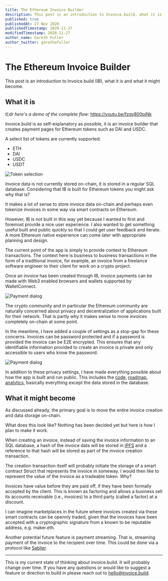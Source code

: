 ```yaml
---
title: The Ethereum Invoice Builder
description: This post is an introduction to Invoice.build, what it is and what it might become.
published: true
publishedAt: 27 Nov 2020
publishedTimestamp: 2020-11-27
modifiedTimestamp: 2020-11-27
author_name: Gareth Fuller
author_twitter: garethafuller
---
```


# The Ethereum Invoice Builder
This post is an introduction to Invoice.build (IB), what it is and what it might become.

## What it is
*tl;dr here's a demo of the complete flow:* https://youtu.be/fzqy800piNk

Invoice.build is as self-explanatory as possible, it is an invoice builder that creates payment pages for Ethereum tokens such as DAI and USDC.

A select list of tokens are currently supported:

- ETH
- DAI
- USDC
- USDT

![Token selection](/images/blog/posts/the-ethereum-invoice-builder/token-selection.png)

Invoice data is not currently stored on-chain, it is stored in a regular SQL database. Considering that IB is built for Ethereum tokens you might ask why that is?

It makes a lot of sense to store invoice data on-chain and perhaps even tokenize invoices in some way via smart contracts on Ethereum. 

However, IB is not built in this way yet because I wanted to first and foremost provide a nice user experience. I also wanted to get something useful built and public quickly so that I could get user feedback and iterate. A more Ethereum native experience can come later with appropriate planning and design.

The current point of the app is simply to provide context to Ethereum transactions. The context here is business to business transactions in the form of a traditional invoice, for example, an invoice from a freelance software engineer to their client for work on a crypto project.

Once an invoice has been created through IB, invoice payments can be made with Web3 enabled browsers and wallets supported by WalletConnect.

![Payment dialog](/images/blog/posts/the-ethereum-invoice-builder/payment-dialog.png)

The crypto community and in particular the Ethereum community are naturally concerned about privacy and decentralization of applications built for their network. That is partly why it makes sense to move invoices completely on-chain at some point.

In the meantime, I have added a couple of settings as a stop-gap for these concerns. Invoices can be password protected and if a password is provided the invoice can be E2E encrypted. This ensures that any identifiable information provided to create an invoice is private and only accessible to users who know the password.

![Payment dialog](/images/blog/posts/the-ethereum-invoice-builder/invoice-settings.png)

In addition to these privacy settings, I have made everything possible about how the app is built and run public. This includes the [code](https://github.com/Invoice-build), [roadmap](https://trello.com/b/RKj2K6Hz/product-roadmap), [analytics](https://app.usefathom.com/share/qktowsha/invoice.build#/?range=last_7_days&site=27918), basically everything except the data stored in the database.

## What it might become
As discussed already, the primary goal is to move the entire invoice creation and data storage on-chain. 

What does this look like? Nothing has been decided yet but here is how I plan to make it work.

When creating an invoice, instead of saving the invoice information to an SQL database, a hash of the invoice data will be stored in [IPFS](https://ipfs.io/) and a reference to that hash will be stored as part of the invoice creation transaction.

The creation transaction itself will probably initiate the storage of a smart contract Struct that represents the invoice in someway. I would then like to represent the value of the invoice as a tradeable token. Why?

Invoices have value before they are paid off, if they have been formally accepted by the client. This is known as factoring and allows a business sell its accounts receivable (i.e., invoices) to a third party (called a factor) at a discount.

I can imagine marketplaces in the future where invoices created via these smart contracts can be opennly traded, given that the invoices have been accepted with a cryptographic signature from a known to be reputable address, e.g. maker.eth.

Another potential future feature is payment streaming. That is, streaming payment of the invoice to the recipient over time. This could be done via a protocol like [Sablier](https://sablier.finance/).

---

This is my current state of thinking about invoice.build. It will probably change over time. If you have any questions or would like to suggest a feature or direction to build in please reach out to hello@invoice.build.
